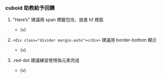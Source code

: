 ### cuboid 助教給予回饋

1. "Here’s" 建議用 span 標籤包住，放進 h1 裡面
    * (v)

2. `<div class="divider margin-auto"></div>` 建議用 border-bottom 顯示
    * (v)

3. .red-dot 建議練習使用偽元素完成
    * (v)
  
